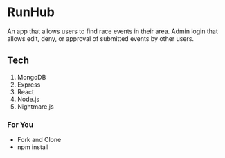 # RunHub

An app that allows users to find race events in their area. Admin login that allows edit, deny, or approval of submitted events by other users. 

## Tech
1. MongoDB
2. Express
3. React
4. Node.js
5. Nightmare.js

### For You

* Fork and Clone
* npm install
